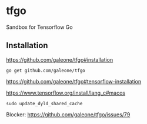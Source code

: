 # tfgo

Sandbox for Tensorflow Go

## Installation

https://github.com/galeone/tfgo#installation

```
go get github.com/galeone/tfgo
```

https://github.com/galeone/tfgo#tensorflow-installation

https://www.tensorflow.org/install/lang_c#macos


```
sudo update_dyld_shared_cache
```

Blocker: https://github.com/galeone/tfgo/issues/79
